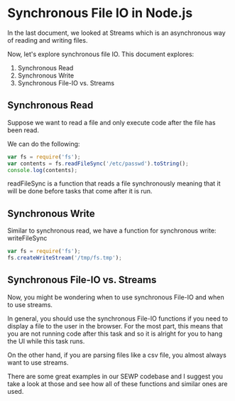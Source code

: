 # Synchronous File IO in Node.js

In the last document, we looked at Streams which is an asynchronous way of reading and writing files.

Now, let's explore synchronous file IO. This document explores:

1. Synchronous Read
2. Synchronous Write
3. Synchronous File-IO vs. Streams

## Synchronous Read

Suppose we want to read a file and only execute code after the file has been read.

We can do the following:

```javascript
var fs = require('fs');
var contents = fs.readFileSync('/etc/passwd').toString();
console.log(contents);
```

readFileSync is a function that reads a file synchronously meaning that it will be done
before tasks that come after it is run.

## Synchronous Write

Similar to synchronous read, we have a function for synchronous write: writeFileSync

```javascript
var fs = require('fs');
fs.createWriteStream('/tmp/fs.tmp');
```

## Synchronous File-IO vs. Streams

Now, you might be wondering when to use synchronous File-IO and when to use streams.

In general, you should use the synchronous File-IO functions if you need to display a file to the user in the browser. For the most part, this means that you are not running code after this task and so it is alright for you to hang the UI while this task runs.

On the other hand, if you are parsing files like a csv file, you almost always want to use streams.

There are some great examples in our SEWP codebase and I suggest you take a look at those and see how all of these functions and similar ones are used.
